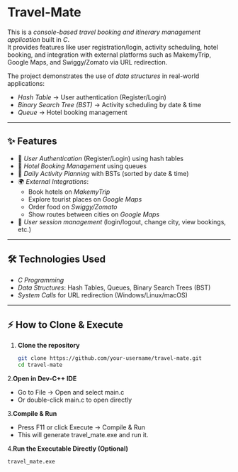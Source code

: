 # Travel-Mate
This is a *console-based travel booking and itinerary management application* built in *C*.  
It provides features like user registration/login, activity scheduling, hotel booking, and integration with external platforms such as MakemyTrip, Google Maps, and Swiggy/Zomato via URL redirection.

The project demonstrates the use of *data structures* in real-world applications:
- *Hash Table* → User authentication (Register/Login)
- *Binary Search Tree (BST)* → Activity scheduling by date & time
- *Queue* → Hotel booking management

---

## ✨ Features
- 🔑 *User Authentication* (Register/Login) using hash tables  
- 🏨 *Hotel Booking Management* using queues  
- 📅 *Daily Activity Planning* with BSTs (sorted by date & time)  
- 🌍 *External Integrations*:
  - Book hotels on *MakemyTrip*
  - Explore tourist places on *Google Maps*
  - Order food on *Swiggy/Zomato*
  - Show routes between cities on *Google Maps*  
- 👤 *User session management* (login/logout, change city, view bookings, etc.)

---

## 🛠️ Technologies Used
- *C Programming*
- *Data Structures*: Hash Tables, Queues, Binary Search Trees (BST)
- *System Calls* for URL redirection (Windows/Linux/macOS)

---

## ⚡ How to Clone & Execute

1. **Clone the repository**  
   ```bash
   git clone https://github.com/your-username/travel-mate.git
   cd travel-mate
2.**Open in Dev-C++ IDE**
- Go to File → Open and select main.c
- Or double-click main.c to open directly

3.**Compile & Run**
- Press F11 or click Execute → Compile & Run
- This will generate travel_mate.exe and run it.

4.**Run the Executable Directly (Optional)**
```bash
travel_mate.exe








